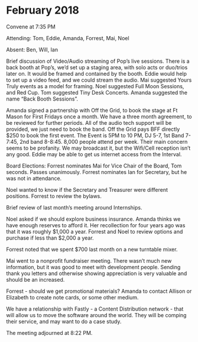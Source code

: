 # February 2018

Convene at 7:35 PM

Attending: Tom, Eddie, Amanda, Forrest, Mai, Noel

Absent: Ben, Will, Ian

Brief discussion of Video/Audio streaming of Pop’s live sessions. There is a back booth at Pop’s, we’d set up a staging area, with solo acts or duo/trios later on. It would be framed and contained by the booth. Eddie would help to set up a video feed, and we could stream the audio. Mai suggested Yours Truly events as a model for framing. Noel suggested Full Moon Sessions, and Red Cup. Tom suggested Tiny Desk Concerts. Amanda suggested the name “Back Booth Sessions”.

Amanda signed a partnership with Off the Grid, to book the stage at Ft Mason for First Fridays once a month. We have a three month agreement, to be reviewed for further periods. All of the audio tech support will be provided, we just need to book the band. Off the Grid pays BFF directly $250 to book the first event. The Event is 5PM to 10 PM, DJ 5-7, 1st Band 7-7:45, 2nd band 8-8:45. 8,000 people attend per week. Their main concern seems to be profanity. We may broadcast it, but the Wifi/Cell reception isn’t any good. Eddie may be able to get us internet access from the Interval.

Board Elections: Forrest nominates Mai for Vice Chair of the Board, Tom seconds. Passes unanimously. Forrest nominates Ian for Secretary, but he was not in attendance.

Noel wanted to know if the Secretary and Treasurer were different positions. Forrest to review the bylaws.

Brief review of last month’s meeting around Internships.

Noel asked if we should explore business insurance. Amanda thinks we have enough reserves to afford it. Her recollection for four years ago was that it was roughly $1,000 a year. Forrest and Noel to review options and purchase if less than $2,000 a year.

Forrest noted that we spent $700 last month on a new turntable mixer.

Mai went to a nonprofit fundraiser meeting. There wasn’t much new information, but it was good to meet with development people. Sending thank you letters and otherwise showing appreciation is very valuable and should be an increased.

Forrest - should we get promotional materials? Amanda to contact Allison or Elizabeth to create note cards, or some other medium.

We have a relationship with Fastly - a Content Distribution network - that will allow us to move the software around the world. They will be comping their service, and may want to do a case study.

The meeting adjourned at 8:22 PM.
